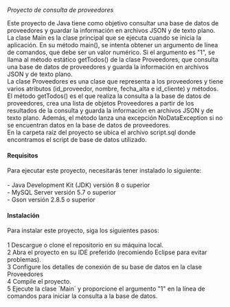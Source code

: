 <em>Proyecto de consulta de proveedores</em>
<p align="left">
Este proyecto de Java tiene como objetivo consultar una base de datos de proveedores y guardar la información en archivos JSON y de texto plano.</br>
La clase Main es la clase principal que se ejecuta cuando se inicia la aplicación. En su método main(), se intenta obtener un argumento de línea de comandos, que debe ser un valor numérico. Si el argumento es "1", se llama al método estático getTodos() de la clase Proveedores, que consulta una base de datos de proveedores y guarda la información en archivos JSON y de texto plano.</br>
La clase Proveedores es una clase que representa a los proveedores y tiene varios atributos (id_proveedor, nombre, fecha_alta e id_cliente) y métodos. El método getTodos() es el que realiza la consulta a la base de datos de proveedores, crea una lista de objetos Proveedores a partir de los resultados de la consulta y guarda la información en archivos JSON y de texto plano. Además, el método lanza una excepción NoDataException si no se encuentran datos en la base de datos de proveedores.</br>
En la carpeta raíz del proyecto se ubica el archivo script.sql donde encontramos el script de base de datos utilizado.</br>
</p>
<h4>Requisitos</h4>
<p>
Para ejecutar este proyecto, necesitarás tener instalado lo siguiente:</br>
</br>
- Java Development Kit (JDK) versión 8 o superior</br>
- MySQL Server versión 5.7 o superior</br>
- Gson versión 2.8.5 o superior</br>
</p>
<h4>Instalación</h4>
<p>
Para instalar este proyecto, siga los siguientes pasos:</br>
</br>
1 Descargue o clone el repositorio en su máquina local.</br>
2 Abra el proyecto en su IDE preferido (recomiendo Eclipse para evitar problemas).</br>
3 Configure los detalles de conexión de su base de datos en la clase Proveedores</br>
4 Compile el proyecto.</br>
5 Ejecute la clase `Main` y proporcione el argumento "1" en la línea de comandos para iniciar la consulta a la base de datos.</br>
</p>
